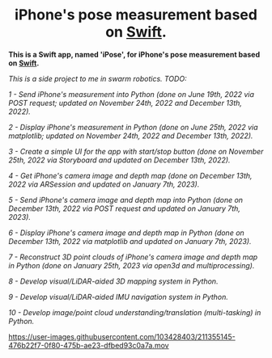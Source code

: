 <div align="center">

# **iPhone's pose measurement based on [Swift](https://developer.apple.com/swift/).**

</div>

**This is a Swift app, named 'iPose', for iPhone's pose measurement based on [Swift](https://developer.apple.com/swift/).**

*This is a side project to me in swarm robotics. TODO:*

*1 - Send iPhone's measurement into Python (done on June 19th, 2022 via POST request; updated on November 24th, 2022 and December 13th, 2022).*

*2 - Display iPhone's measurement in Python (done on June 25th, 2022 via matplotlib; updated on November 24th, 2022 and December 13th, 2022).* 

*3 - Create a simple UI for the app with start/stop button (done on November 25th, 2022 via Storyboard and updated on December 13th, 2022).*

*4 - Get iPhone's camera image and depth map (done on December 13th, 2022 via ARSession and updated on January 7th, 2023).*

*5 - Send iPhone's camera image and depth map into Python (done on December 13th, 2022 via POST request and updated on January 7th, 2023).*

*6 - Display iPhone's camera image and depth map in Python (done on December 13th, 2022 via matplotlib and updated on January 7th, 2023).*

*7 - Reconstruct 3D point clouds of iPhone's camera image and depth map in Python (done on January 25th, 2023 via open3d and multiprocessing).*

*8 - Develop visual/LiDAR-aided 3D mapping system in Python.*

*9 - Develop visual/LiDAR-aided IMU navigation system in Python.*

*10 - Develop image/point cloud understanding/translation (multi-tasking) in Python.*

https://user-images.githubusercontent.com/103428403/211355145-476b22f7-0f80-475b-ae23-dfbed93c0a7a.mov

